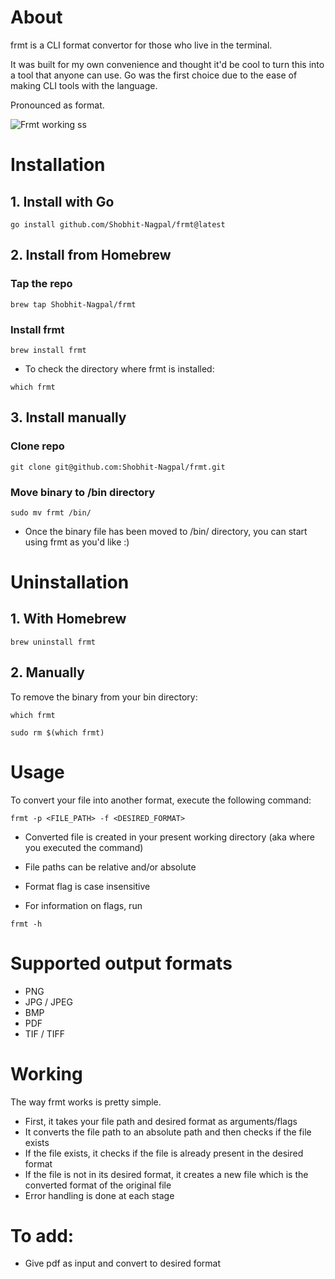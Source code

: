 # About
frmt is a CLI format convertor for those who live in the terminal.

It was built for my own convenience and thought it'd be cool to turn this into a tool that anyone can use.
Go was the first choice due to the ease of making CLI tools with the language.

Pronounced as format.

![Frmt working ss](https://shobhit-nagpal.github.io/portfolio/static/media/frmt.4a5dd7b2c1cff4087995.png)

# Installation

## 1. Install with Go
```shell
go install github.com/Shobhit-Nagpal/frmt@latest
```

## 2. Install from Homebrew
### Tap the repo
``` shell
brew tap Shobhit-Nagpal/frmt
```
### Install frmt
```shell
brew install frmt
```
- To check the directory where frmt is installed:
```shell
which frmt
```
## 3. Install manually
### Clone repo
```shell
git clone git@github.com:Shobhit-Nagpal/frmt.git
```

### Move binary to /bin directory
```shell
sudo mv frmt /bin/
```

- Once the binary file has been moved to /bin/ directory, you can start using frmt as you'd like :)

# Uninstallation
## 1. With Homebrew
```shell
brew uninstall frmt
```
## 2. Manually
To remove the binary from your bin directory:
```shell
which frmt
```

```shell
sudo rm $(which frmt) 
```

# Usage
To convert your file into another format, execute the following command:

```shell
frmt -p <FILE_PATH> -f <DESIRED_FORMAT>
```

- Converted file is created in your present working directory (aka where you executed the command)
- File paths can be relative and/or absolute
- Format flag is case insensitive

- For information on flags, run
``` shell
frmt -h
```

# Supported output formats
- PNG
- JPG / JPEG
- BMP
- PDF
- TIF / TIFF

# Working
The way frmt works is pretty simple.

- First, it takes your file path and desired format as arguments/flags
- It converts the file path to an absolute path and then checks if the file exists
- If the file exists, it checks if the file is already present in the desired format
- If the file is not in its desired format, it creates a new file which is the converted format of the original file
- Error handling is done at each stage

# To add:
- Give pdf as input and convert to desired format
